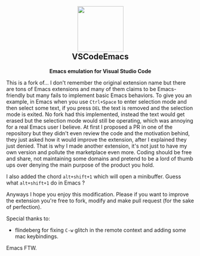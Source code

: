<h2 align="center"><img src="https://github.com/VSCodeEmacs/Emacs/blob/master/images/icon.png?raw=true" height=123><br>VSCodeEmacs</h2>
<p align="center"><strong>Emacs emulation for Visual Studio Code</strong></p>

This is a fork of... I don't remember the original extension name but there are tons of Emacs extensions and many of them claims to be Emacs-friendly but many fails to implement basic Emacs behaviors.
To give you an example, in Emacs when you use `Ctrl+Space` to enter selection mode and then select some text, if you press `DEL` the text is removed and the selection mode is exited.
No fork had this implemented, instead the text would get erased but the selection mode would still be operating, which was annoying for a real Emacs user I believe.
At first I proposed a PR in one of the repository but they didn't even review the code and the motivation behind, they just asked how it would improve the extension, after I explained they just denied.
That is why I made another extension, it's not just to have my own version and pollute the marketplace even more. Coding should be free and share, not maintaining some domains and pretend to be a lord of thumb ups over denying the main purpose of the product you hold.


I also added the chord `alt+shift+1` which will open a minibuffer. Guess what `alt+shift+1` do in Emacs ?


Anyways I hope you enjoy this modification. Please if you want to improve the extension you're free to fork, modify and make pull request (for the sake of perfection).

Special thanks to:
- flindeberg for fixing `C-w` glitch in the remote context and adding some mac keybindings.

Emacs FTW.
